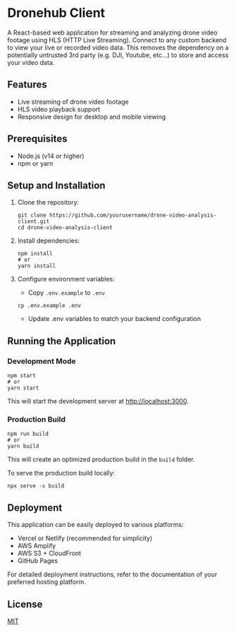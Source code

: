 # Dronehub Client

A React-based web application for streaming and analyzing drone video footage using HLS (HTTP Live Streaming). Connect to any custom backend to view your live or recorded video data. This removes the dependency on a potentially untrusted 3rd party (e.g. DJI, Youtube, etc...) to store and access your video data.

## Features

- Live streaming of drone video footage
- HLS video playback support
- Responsive design for desktop and mobile viewing

## Prerequisites

- Node.js (v14 or higher)
- npm or yarn

## Setup and Installation

1. Clone the repository:
   ```
   git clone https://github.com/yourusername/drone-video-analysis-client.git
   cd drone-video-analysis-client
   ```

2. Install dependencies:
   ```
   npm install
   # or
   yarn install
   ```

3. Configure environment variables:
   - Copy `.env.example` to `.env`
   ```
   cp .env.example .env
   ```
   - Update .env variables to match your backend configuration

## Running the Application

### Development Mode

```
npm start
# or
yarn start
```

This will start the development server at [http://localhost:3000](http://localhost:3000).

### Production Build

```
npm run build
# or
yarn build
```

This will create an optimized production build in the `build` folder.

To serve the production build locally:
```
npx serve -s build
```

## Deployment

This application can be easily deployed to various platforms:

- Vercel or Netlify (recommended for simplicity)
- AWS Amplify
- AWS S3 + CloudFront
- GitHub Pages

For detailed deployment instructions, refer to the documentation of your preferred hosting platform.

## License

[MIT](LICENSE) 